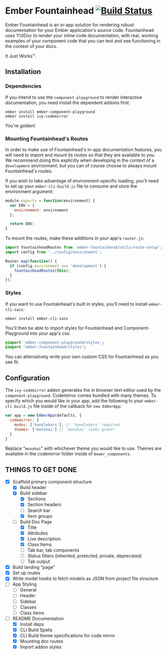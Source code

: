 # Ember Fountainhead [![Build Status](https://travis-ci.org/healthsparq/ember-fountainhead.svg?branch=develop)](https://travis-ci.org/healthsparq/ember-fountainhead)

Ember Fountainhead is an in-app solution for rendering robust documentation for
your Ember application's source code. Fountainhead uses YUIDoc to render your
inline code documentation, with real, working examples of your component code
that you can test and see functioning in the context of your docs.

It Just Works™.

## Installation

### Dependencies

If you intend to use the `component-playground` to render interactive documentation,
you need install the dependent addons first:

```
ember install ember-component-playground
ember install ivy-codemirror
```

You're golden!

### Mounting Fountainhead's Routes

In order to make use of Fountainhead's in-app documentation features, you will
need to import and mount its routes so that they are available to you. We recommend
doing this explicitly when developing in the context of a `development` environment,
but you can of course choose to always mount Fountainhead's routes.

If you wish to take advantage of environment-specific loading, you'll need to
set up your `ember-cli-build.js` file to consume and store the environment argument:

```javascript
module.exports = function(environment) {
  var ENV = {
    environment: environment
  };

  return ENV;
}
```

To mount the routes, make these additions in your app's `router.js`:

```javascript
import fountainheadRoutes from 'ember-fountainhead/utils/route-setup';
import config from '../config/environment';

Router.map(function() {
  if (config.environment === 'development') {
    fountainheadRoutes(this);
  }
});
```

### Styles

If you want to use Fountainhead's built in styles, you'll need to install `ember-cli-sass`:

```
ember install ember-cli-sass
```

You'll then be able to import styles for Fountainhead and Component-Playground into your app's css:

```sass
@import 'ember-component-playground/styles';
@import "ember-fountainhead/styles";
```

You can alternatively write your own custom CSS for Fountainhead as you see fit.

## Configuration

The `ivy-codemirror` addon generates the in browser text editor used by the `component-playground`.
Codemirror comes bundled with many themes. To specify which you would like in
your app, add the following to your `ember-cli-build.js` file inside of the
callback for `new EmberApp`:

```javascript
var app = new EmberApp(defaults, {
  codemirror: {
    modes: ['handlebars'], // 'handlebars' required
    themes: ['monokai'] // 'monokai' looks great!
  }
}
```

Replace "`monokai`" with whichever theme you would like to use. Themes are available
in the codemirror folder inside of `bower_components`.

## THINGS TO GET DONE

- [x] Scaffold primary component structure
  - [x] Build header
  - [x] Build sidebar
    - [x] Sections
    - [x] Section headers
    - [ ] Search bar
    - [x] Item groups
  - [ ] Build Doc Page
    - [x] Title
    - [x] Attributes
    - [x] Live description
    - [x] Class Items
    - [ ] Tab bar, tab components
    - [ ] Status filters (inherited, protected, private, deprecated)
    - [ ] Tab output
- [x] Build landing "page"
- [x] Set up routes
- [x] Write model hooks to fetch models as JSON from project file structure
- [ ] App Styling
  - [ ] General
  - [ ] Header
  - [ ] Sidebar
  - [ ] Classes
  - [ ] Class Items
- [ ] README Documentation
  - [x] Install deps
  - [x] CLI Build Spells
  - [x] CLI Build theme specifications for code mirror
  - [x] Mounting doc routes
  - [x] Import addon styles
